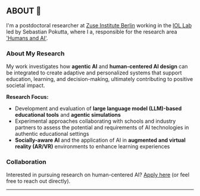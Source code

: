 ## ABOUT 👋

I'm a postdoctoral researcher at [Zuse Institute Berlin](https://www.zib.de/) working in the [IOL Lab](https://www.zib.de/members/pokutta) led by Sebastian Pokutta, where I a, responsible for the research area ['Humans and AI'](https://iol.zib.de/research/iol-human.html).

### About My Research

My work investigates how **agentic AI** and **human-centered AI design** can be integrated to create adaptive and personalized systems that support education, learning, and decision-making, ultimately contributing to positive societal impact.

**Research Focus:**
- Development and evaluation of **large language model (LLM)-based educational tools** and **agentic simulations**
- Experimental approaches collaborating with schools and industry partners to assess the potential and requirements of AI technologies in authentic educational settings
- **Socially-aware AI** and the application of AI in **augmented and virtual reality (AR/VR)** environments to enhance learning experiences

### Collaboration

Interested in pursuing research on human-centered AI? [Apply here](https://www.zib.de/members/pokutta) (or feel free to reach out directly).

---
